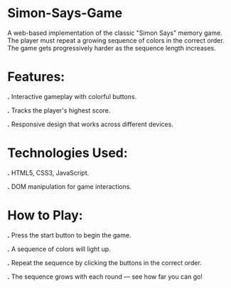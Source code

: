 # Simon-Says-Game
A web-based implementation of the classic "Simon Says" memory game. The player must repeat a growing sequence of colors in the correct order. The game gets progressively harder as the sequence length increases.

# Features:
**.** Interactive gameplay with colorful buttons.

**.** Tracks the player's highest score.

**.** Responsive design that works across different devices.


# Technologies Used:
**.** HTML5, CSS3, JavaScript.

**.** DOM manipulation for game interactions.

# How to Play:
**.** Press the start button to begin the game. 

**.** A sequence of colors will light up.

**.** Repeat the sequence by clicking the buttons in the correct order.

**.** The sequence grows with each round — see how far you can go!
